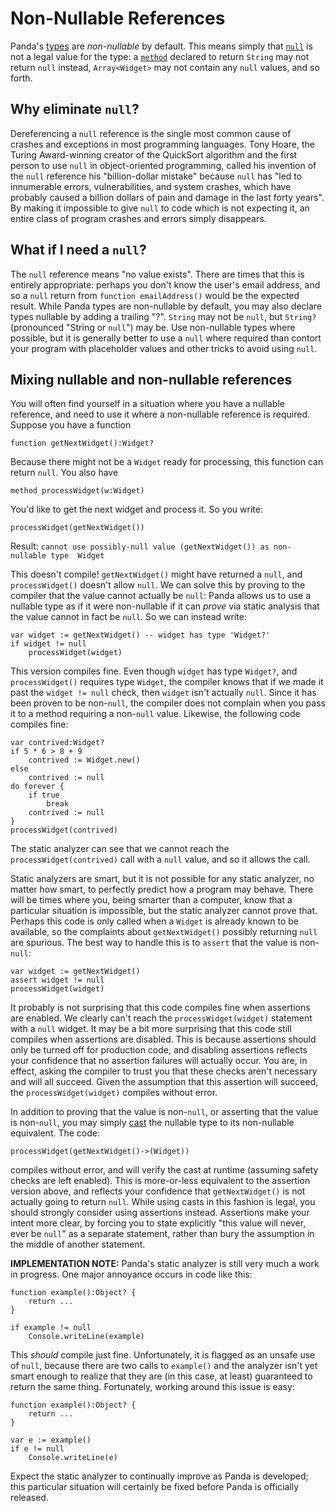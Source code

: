 Non-Nullable References
=======================

Panda's [types](types.html) are *non-nullable* by default. This means simply 
that [`null`](null.html) is not a legal value for the type: a 
[`method`](methods.html) declared to return `String` may not return `null` 
instead, `Array<Widget>` may not contain any `null` values, and so forth.

Why eliminate `null`?
---------------------

Dereferencing a `null` reference is the single most common cause of crashes and
exceptions in most programming languages. Tony Hoare, the Turing Award-winning
creator of the QuickSort algorithm and the first person to use `null` in 
object-oriented programming, called his invention of the `null` reference his 
"billion-dollar mistake" because `null` has "led to innumerable errors, 
vulnerabilities, and system crashes, which have probably caused a billion 
dollars of pain and damage in the last forty years". By making it impossible to
give `null` to code which is not expecting it, an entire class of program 
crashes and errors simply disappears.

What if I need a `null`?
------------------------

The `null` reference means "no value exists". There are times that this is
entirely appropriate: perhaps you don't know the user's email address, and so a 
`null` return from `function emailAddress()` would be the expected result. While 
Panda types are non-nullable by default, you may also declare types nullable by 
adding a trailing "?". `String` may not be `null`, but `String?` (pronounced 
"String or `null`") may be. Use non-nullable types where possible, but it is 
generally better to use a `null` where required than contort your program with 
placeholder values and other tricks to avoid using `null`.

Mixing nullable and non-nullable references
-------------------------------------------

You will often find yourself in a situation where you have a nullable reference,
and need to use it where a non-nullable reference is required. Suppose you have
a function

`function getNextWidget():Widget?`

Because there might not be a `Widget` ready for processing, this function can
return `null`. You also have

`method processWidget(w:Widget)`

You'd like to get the next widget and process it. So you write:

`processWidget(getNextWidget())`

Result: `cannot use possibly-null value (getNextWidget()) as non-nullable type 
Widget`

This doesn't compile! `getNextWidget()` might have returned a `null`, and
`processWidget()` doesn't allow `null`. We can solve this by proving to the 
compiler that the value cannot actually be `null`: Panda allows us to use a
nullable type as if it were non-nullable if it can *prove* via static analysis
that the value cannot in fact be `null`. So we can instead write:

    var widget := getNextWidget() -- widget has type 'Widget?'
    if widget != null
        processWidget(widget)

This version compiles fine. Even though `widget` has type `Widget?`, and
`processWidget()` requires type `Widget`, the compiler knows that if we made it
past the `widget != null` check, then `widget` isn't actually `null`. Since it
has been proven to be non-`null`, the compiler does not complain when you pass
it to a method requiring a non-`null` value. Likewise, the following code 
compiles fine:

    var contrived:Widget?
    if 5 * 6 > 8 + 9
        contrived := Widget.new()
    else
        contrived := null
    do forever {
        if true
            break
        contrived := null
    }
    processWidget(contrived)
    
The static analyzer can see that we cannot reach the `processWidget(contrived)`
call with a `null` value, and so it allows the call.

Static analyzers are smart, but it is not possible for any static analyzer, no 
matter how smart, to perfectly predict how a program may behave. There will be 
times where you, being smarter than a computer, know that a particular situation 
is impossible, but the static analyzer cannot prove that. Perhaps this code is 
only called when a `Widget` is already known to be available, so the complaints 
about `getNextWidget()` possibly returning `null` are spurious. The best way to 
handle this is to `assert` that the value is non-`null`:

    var widget := getNextWidget()
    assert widget != null
    processWidget(widget)

It probably is not surprising that this code compiles fine when assertions are 
enabled. We clearly can't reach the `processWidget(widget)` statement with a 
`null` widget. It may be a bit more surprising that this code still compiles 
when assertions are disabled. This is because assertions should only be turned 
off for production code, and disabling assertions reflects your confidence that 
no assertion failures will actually occur. You are, in effect, asking the 
compiler to trust you that these checks aren't necessary and will all succeed. 
Given the assumption that this assertion will succeed, the 
`processWidget(widget)` compiles without error.

In addition to proving that the value is non-`null`, or asserting that the value
is non-`null`, you may simply [cast](operators.html#cast) the nullable type to 
its non-nullable equivalent. The code:

`processWidget(getNextWidget()->(Widget))`

compiles without error, and will verify the cast at runtime (assuming safety
checks are left enabled). This is more-or-less equivalent to the assertion
version above, and reflects your confidence that `getNextWidget()` is not
actually going to return `null`. While using casts in this fashion is legal,
you should strongly consider using assertions instead. Assertions make your 
intent more clear, by forcing you to state explicitly "this value will never, 
ever be `null`" as a separate statement, rather than bury the assumption in the
middle of another statement.

**IMPLEMENTATION NOTE:** Panda's static analyzer is still very much a work in
progress. One major annoyance occurs in code like this:

    function example():Object? {
        return ...
    }

    if example != null
        Console.writeLine(example)

This *should* compile just fine. Unfortunately, it is flagged as an unsafe use
of `null`, because there are two calls to `example()` and the analyzer isn't
yet smart enough to realize that they are (in this case, at least) guaranteed to 
return the same thing. Fortunately, working around this issue is easy:

    function example():Object? {
        return ...
    }

    var e := example()
    if e != null
        Console.writeLine(e)

Expect the static analyzer to continually improve as Panda is developed; this
particular situation will certainly be fixed before Panda is officially
released.
